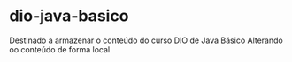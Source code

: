 # dio-java-basico
Destinado a armazenar o conteúdo do curso DIO de Java Básico
Alterando oo conteúdo de forma local
